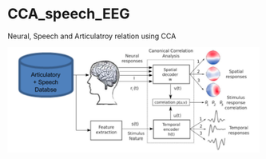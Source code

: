 # CCA_speech_EEG
Neural, Speech and Articulatroy relation using CCA 


![alt text](https://github.com/sankar-mukherjee/CCA_speech_EEG/blob/master/text11508.png)
